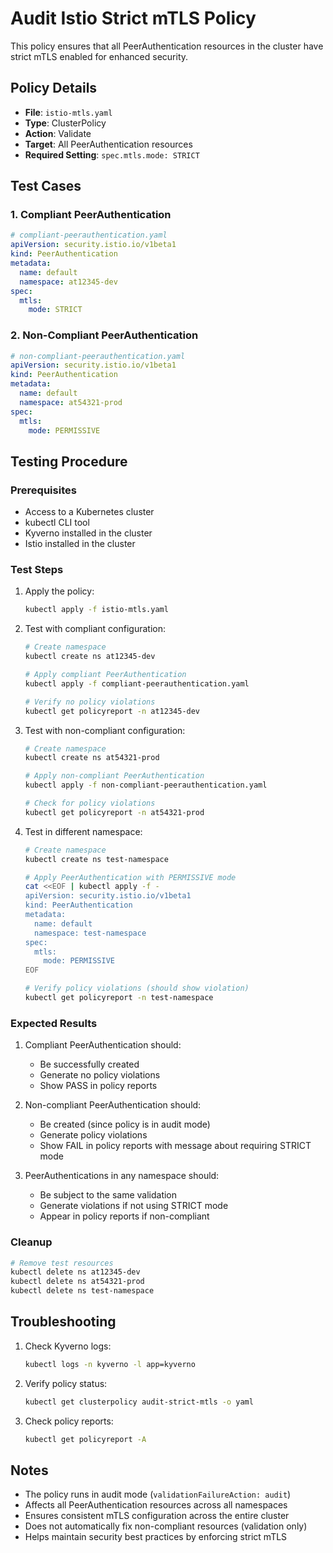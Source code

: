 # Audit Istio Strict mTLS Policy

This policy ensures that all PeerAuthentication resources in the cluster have strict mTLS enabled for enhanced security.

## Policy Details

- **File**: `istio-mtls.yaml`
- **Type**: ClusterPolicy
- **Action**: Validate
- **Target**: All PeerAuthentication resources
- **Required Setting**: `spec.mtls.mode: STRICT`

## Test Cases

### 1. Compliant PeerAuthentication
```yaml
# compliant-peerauthentication.yaml
apiVersion: security.istio.io/v1beta1
kind: PeerAuthentication
metadata:
  name: default
  namespace: at12345-dev
spec:
  mtls:
    mode: STRICT
```

### 2. Non-Compliant PeerAuthentication
```yaml
# non-compliant-peerauthentication.yaml
apiVersion: security.istio.io/v1beta1
kind: PeerAuthentication
metadata:
  name: default
  namespace: at54321-prod
spec:
  mtls:
    mode: PERMISSIVE
```

## Testing Procedure

### Prerequisites
- Access to a Kubernetes cluster
- kubectl CLI tool
- Kyverno installed in the cluster
- Istio installed in the cluster

### Test Steps

1. Apply the policy:
   ```bash
   kubectl apply -f istio-mtls.yaml
   ```

2. Test with compliant configuration:
   ```bash
   # Create namespace
   kubectl create ns at12345-dev
   
   # Apply compliant PeerAuthentication
   kubectl apply -f compliant-peerauthentication.yaml
   
   # Verify no policy violations
   kubectl get policyreport -n at12345-dev
   ```

3. Test with non-compliant configuration:
   ```bash
   # Create namespace
   kubectl create ns at54321-prod
   
   # Apply non-compliant PeerAuthentication
   kubectl apply -f non-compliant-peerauthentication.yaml
   
   # Check for policy violations
   kubectl get policyreport -n at54321-prod
   ```

4. Test in different namespace:
   ```bash
   # Create namespace
   kubectl create ns test-namespace
   
   # Apply PeerAuthentication with PERMISSIVE mode
   cat <<EOF | kubectl apply -f -
   apiVersion: security.istio.io/v1beta1
   kind: PeerAuthentication
   metadata:
     name: default
     namespace: test-namespace
   spec:
     mtls:
       mode: PERMISSIVE
   EOF
   
   # Verify policy violations (should show violation)
   kubectl get policyreport -n test-namespace
   ```

### Expected Results

1. Compliant PeerAuthentication should:
   - Be successfully created
   - Generate no policy violations
   - Show PASS in policy reports

2. Non-compliant PeerAuthentication should:
   - Be created (since policy is in audit mode)
   - Generate policy violations
   - Show FAIL in policy reports with message about requiring STRICT mode

3. PeerAuthentications in any namespace should:
   - Be subject to the same validation
   - Generate violations if not using STRICT mode
   - Appear in policy reports if non-compliant

### Cleanup

```bash
# Remove test resources
kubectl delete ns at12345-dev
kubectl delete ns at54321-prod
kubectl delete ns test-namespace
```

## Troubleshooting

1. Check Kyverno logs:
   ```bash
   kubectl logs -n kyverno -l app=kyverno
   ```

2. Verify policy status:
   ```bash
   kubectl get clusterpolicy audit-strict-mtls -o yaml
   ```

3. Check policy reports:
   ```bash
   kubectl get policyreport -A
   ```

## Notes

- The policy runs in audit mode (`validationFailureAction: audit`)
- Affects all PeerAuthentication resources across all namespaces
- Ensures consistent mTLS configuration across the entire cluster
- Does not automatically fix non-compliant resources (validation only)
- Helps maintain security best practices by enforcing strict mTLS 